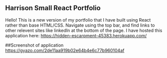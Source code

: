 ## Harrison Small React Portfolio
  Hello! This is a new version of my portfolio that I have built using React rather than base HTML/CSS. Navigate using the top bar, and find links to other relevent sites like linkedIn at the bottom of the page. I have hosted this application here: https://hidden-escarpment-45383.herokuapp.com/
  
  ##Screenshot of application
https://gyazo.com/2de11aa919b02e64b4e6c77b960104af
